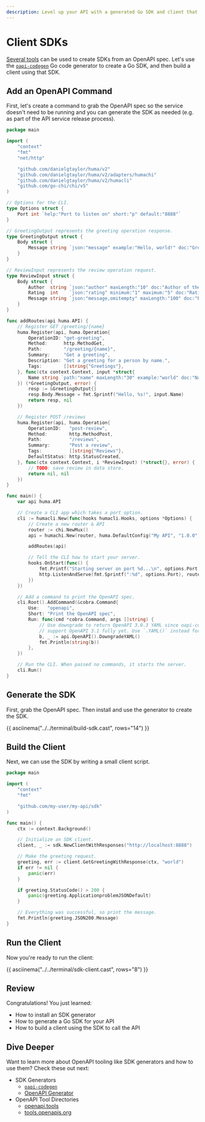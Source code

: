 ```yaml
---
description: Level up your API with a generated Go SDK and client that uses it.
---
```


# Client SDKs

[Several tools](https://openapi.tools/#sdk) can be used to create SDKs from an OpenAPI spec. Let's use the [`oapi-codegen`](https://github.com/deepmap/oapi-codegen) Go code generator to create a Go SDK, and then build a client using that SDK.

## Add an OpenAPI Command

First, let's create a command to grab the OpenAPI spec so the service doesn't need to be running and you can generate the SDK as needed (e.g. as part of the API service release process).

```go title="main.go" linenums="1" hl_lines="67 73 84-92"
package main

import (
	"context"
	"fmt"
	"net/http"

	"github.com/danielgtaylor/huma/v2"
	"github.com/danielgtaylor/huma/v2/adapters/humachi"
	"github.com/danielgtaylor/huma/v2/humacli"
	"github.com/go-chi/chi/v5"
)

// Options for the CLI.
type Options struct {
	Port int `help:"Port to listen on" short:"p" default:"8888"`
}

// GreetingOutput represents the greeting operation response.
type GreetingOutput struct {
	Body struct {
		Message string `json:"message" example:"Hello, world!" doc:"Greeting message"`
	}
}

// ReviewInput represents the review operation request.
type ReviewInput struct {
	Body struct {
		Author  string `json:"author" maxLength:"10" doc:"Author of the review"`
		Rating  int    `json:"rating" minimum:"1" maximum:"5" doc:"Rating from 1 to 5"`
		Message string `json:"message,omitempty" maxLength:"100" doc:"Review message"`
	}
}

func addRoutes(api huma.API) {
	// Register GET /greeting/{name}
	huma.Register(api, huma.Operation{
		OperationID: "get-greeting",
		Method:      http.MethodGet,
		Path:        "/greeting/{name}",
		Summary:     "Get a greeting",
		Description: "Get a greeting for a person by name.",
		Tags:        []string{"Greetings"},
	}, func(ctx context.Context, input *struct{
		Name string `path:"name" maxLength:"30" example:"world" doc:"Name to greet"`
	}) (*GreetingOutput, error) {
		resp := &GreetingOutput{}
		resp.Body.Message = fmt.Sprintf("Hello, %s!", input.Name)
		return resp, nil
	})

	// Register POST /reviews
	huma.Register(api, huma.Operation{
		OperationID:   "post-review",
		Method:        http.MethodPost,
		Path:          "/reviews",
		Summary:       "Post a review",
		Tags:          []string{"Reviews"},
		DefaultStatus: http.StatusCreated,
	}, func(ctx context.Context, i *ReviewInput) (*struct{}, error) {
		// TODO: save review in data store.
		return nil, nil
	})
}

func main() {
	var api huma.API

	// Create a CLI app which takes a port option.
	cli := humacli.New(func(hooks humacli.Hooks, options *Options) {
		// Create a new router & API
		router := chi.NewMux()
		api = humachi.New(router, huma.DefaultConfig("My API", "1.0.0"))

		addRoutes(api)

		// Tell the CLI how to start your server.
		hooks.OnStart(func() {
			fmt.Printf("Starting server on port %d...\n", options.Port)
			http.ListenAndServe(fmt.Sprintf(":%d", options.Port), router)
		})
	})

	// Add a command to print the OpenAPI spec.
	cli.Root().AddCommand(&cobra.Command{
		Use:   "openapi",
		Short: "Print the OpenAPI spec",
		Run: func(cmd *cobra.Command, args []string) {
			// Use downgrade to return OpenAPI 3.0.3 YAML since oapi-codegen doesn't
			// support OpenAPI 3.1 fully yet. Use `.YAML()` instead for 3.1.
			b, _ := api.OpenAPI().DowngradeYAML()
			fmt.Println(string(b))
		},
	})

	// Run the CLI. When passed no commands, it starts the server.
	cli.Run()
}
```

## Generate the SDK

First, grab the OpenAPI spec. Then install and use the generator to create the SDK.

{{ asciinema("../../terminal/build-sdk.cast", rows="14") }}

## Build the Client

Next, we can use the SDK by writing a small client script.

```go title="client/client.go"
package main

import (
	"context"
	"fmt"

	"github.com/my-user/my-api/sdk"
)

func main() {
	ctx := context.Background()

	// Initialize an SDK client.
	client, _ := sdk.NewClientWithResponses("http://localhost:8888")

	// Make the greeting request.
	greeting, err := client.GetGreetingWithResponse(ctx, "world")
	if err != nil {
		panic(err)
	}

	if greeting.StatusCode() > 200 {
		panic(greeting.ApplicationproblemJSONDefault)
	}

	// Everything was successful, so print the message.
	fmt.Println(greeting.JSON200.Message)
}
```

## Run the Client

Now you're ready to run the client:

{{ asciinema("../../terminal/sdk-client.cast", rows="8") }}

## Review

Congratulations! You just learned:

-   How to install an SDK generator
-   How to generate a Go SDK for your API
-   How to build a client using the SDK to call the API

## Dive Deeper

Want to learn more about OpenAPI tooling like SDK generators and how to use them? Check these out next:

-   SDK Generators
    -   [`oapi-codegen`](https://github.com/deepmap/oapi-codegen)
    -   [OpenAPI Generator](https://openapi-generator.tech/)
-   OpenAPI Tool Directories
    -   [openapi.tools](https://openapi.tools/)
    -   [tools.openapis.org](https://tools.openapis.org/)
